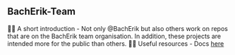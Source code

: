 ## BachErik-Team
🙋‍♀️ A short introduction - Not only @BachErik but also others work on repos that are on the BachErik team organisation. In addition, these projects are intended more for the public than others.
👩‍💻 Useful resources - Docs [here](https://docs.bacherik.eu/)

<!--

**Here are some ideas to get you started:**


🧙 Remember, you can do mighty things with the power of [Markdown](https://docs.github.com/github/writing-on-github/getting-started-with-writing-and-formatting-on-github/basic-writing-and-formatting-syntax)
-->
